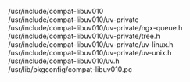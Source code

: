 /usr/include/compat-libuv010  
/usr/include/compat-libuv010/uv-private  
/usr/include/compat-libuv010/uv-private/ngx-queue.h  
/usr/include/compat-libuv010/uv-private/tree.h  
/usr/include/compat-libuv010/uv-private/uv-linux.h  
/usr/include/compat-libuv010/uv-private/uv-unix.h  
/usr/include/compat-libuv010/uv.h  
/usr/lib/pkgconfig/compat-libuv010.pc  
